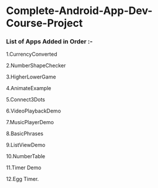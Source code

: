 # Complete-Android-App-Dev-Course-Project

### List of Apps Added in Order :-

1.CurrencyConverted

2.NumberShapeChecker

3.HigherLowerGame

4.AnimateExample

5.Connect3Dots

6.VideoPlaybackDemo

7.MusicPlayerDemo

8.BasicPhrases

9.ListViewDemo

10.NumberTable

11.Timer Demo

12.Egg Timer.

